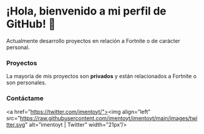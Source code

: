 # ¡Hola, bienvenido a mi perfil de GitHub! 👋

Actualmente desarrollo proyectos en relación a Fortnite o de carácter personal.


### Proyectos

La mayoría de mis proyectos son **privados** y están relacionados a Fortnite o son personales.

### Contáctame

<a href=”https://twitter.com/imentoyt/"><img align=”left” src=”https://raw.githubusercontent.com/imentoyt/imentoyt/main/images/twitter.svg" alt=”imentoyt | Twitter” width=”21px”/></a>
<!--
**imentoyt/imentoyt** is a ✨ _special_ ✨ repository because its `README.md` (this file) appears on your GitHub profile.

Here are some ideas to get you started:

- 🔭 I’m currently working on ...
- 🌱 I’m currently learning ...
- 👯 I’m looking to collaborate on ...
- 🤔 I’m looking for help with ...
- 💬 Ask me about ...
- 📫 How to reach me: ...
- 😄 Pronouns: ...
- ⚡ Fun fact: ...
-->
